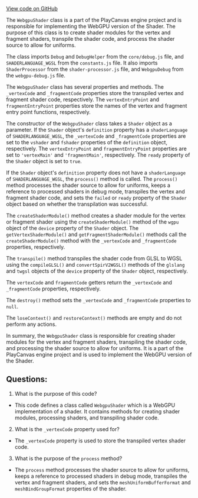 [View code on GitHub](https://github.com/playcanvas/engine/src/platform/graphics/webgpu/webgpu-shader.js)

The `WebgpuShader` class is a part of the PlayCanvas engine project and is responsible for implementing the WebGPU version of the Shader. The purpose of this class is to create shader modules for the vertex and fragment shaders, transpile the shader code, and process the shader source to allow for uniforms.

The class imports `Debug` and `DebugHelper` from the `core/debug.js` file, and `SHADERLANGUAGE_WGSL` from the `constants.js` file. It also imports `ShaderProcessor` from the `shader-processor.js` file, and `WebgpuDebug` from the `webgpu-debug.js` file.

The `WebgpuShader` class has several properties and methods. The `_vertexCode` and `_fragmentCode` properties store the transpiled vertex and fragment shader code, respectively. The `vertexEntryPoint` and `fragmentEntryPoint` properties store the names of the vertex and fragment entry point functions, respectively.

The constructor of the `WebgpuShader` class takes a `Shader` object as a parameter. If the `Shader` object's `definition` property has a `shaderLanguage` of `SHADERLANGUAGE_WGSL`, the `_vertexCode` and `_fragmentCode` properties are set to the `vshader` and `fshader` properties of the `definition` object, respectively. The `vertexEntryPoint` and `fragmentEntryPoint` properties are set to `'vertexMain'` and `'fragmentMain'`, respectively. The `ready` property of the `Shader` object is set to `true`.

If the `Shader` object's `definition` property does not have a `shaderLanguage` of `SHADERLANGUAGE_WGSL`, the `process()` method is called. The `process()` method processes the shader source to allow for uniforms, keeps a reference to processed shaders in debug mode, transpiles the vertex and fragment shader code, and sets the `failed` or `ready` property of the `Shader` object based on whether the transpilation was successful.

The `createShaderModule()` method creates a shader module for the vertex or fragment shader using the `createShaderModule()` method of the `wgpu` object of the `device` property of the `Shader` object. The `getVertexShaderModule()` and `getFragmentShaderModule()` methods call the `createShaderModule()` method with the `_vertexCode` and `_fragmentCode` properties, respectively.

The `transpile()` method transpiles the shader code from GLSL to WGSL using the `compileGLSL()` and `convertSpirV2WGSL()` methods of the `glslang` and `twgsl` objects of the `device` property of the `Shader` object, respectively.

The `vertexCode` and `fragmentCode` getters return the `_vertexCode` and `_fragmentCode` properties, respectively.

The `destroy()` method sets the `_vertexCode` and `_fragmentCode` properties to `null`.

The `loseContext()` and `restoreContext()` methods are empty and do not perform any actions.

In summary, the `WebgpuShader` class is responsible for creating shader modules for the vertex and fragment shaders, transpiling the shader code, and processing the shader source to allow for uniforms. It is a part of the PlayCanvas engine project and is used to implement the WebGPU version of the Shader.
## Questions: 
 1. What is the purpose of this code?
- This code defines a class called `WebgpuShader` which is a WebGPU implementation of a shader. It contains methods for creating shader modules, processing shaders, and transpiling shader code.

2. What is the `_vertexCode` property used for?
- The `_vertexCode` property is used to store the transpiled vertex shader code.

3. What is the purpose of the `process` method?
- The `process` method processes the shader source to allow for uniforms, keeps a reference to processed shaders in debug mode, transpiles the vertex and fragment shaders, and sets the `meshUniformBufferFormat` and `meshBindGroupFormat` properties of the shader.